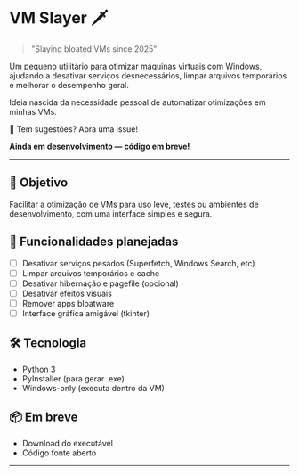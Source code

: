 # VM Slayer 🗡️

> "Slaying bloated VMs since 2025"

Um pequeno utilitário para otimizar máquinas virtuais com Windows, ajudando a desativar serviços desnecessários, limpar arquivos temporários e melhorar o desempenho geral.

Ideia nascida da necessidade pessoal de automatizar otimizações em minhas VMs.

💬 Tem sugestões? Abra uma issue!

**Ainda em desenvolvimento — código em breve!**

---

## 🚀 Objetivo
Facilitar a otimização de VMs para uso leve, testes ou ambientes de desenvolvimento, com uma interface simples e segura.

## 🔧 Funcionalidades planejadas
- [ ] Desativar serviços pesados (Superfetch, Windows Search, etc)
- [ ] Limpar arquivos temporários e cache
- [ ] Desativar hibernação e pagefile (opcional)
- [ ] Desativar efeitos visuais
- [ ] Remover apps bloatware
- [ ] Interface gráfica amigável (tkinter)

## 🛠️ Tecnologia
- Python 3
- PyInstaller (para gerar .exe)
- Windows-only (executa dentro da VM)

## 📦 Em breve
- Download do executável
- Código fonte aberto

---
